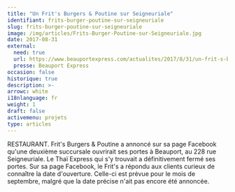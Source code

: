 ```yaml
---
title: "Un Frit's Burgers & Poutine sur Seigneuriale"
identifiant: frits-burger-poutine-sur-seigneuriale
slug: frits-burger-poutine-sur-seigneuriale
image: /img/articles/Frits-Burger-Poutine-sur-Seigneuriale.jpg
date: 2017-08-31
external:
  need: true
  url: https://www.beauportexpress.com/actualites/2017/8/31/un-frit-s-burgers---poutine-sur-seigneuriale.html
  presse: Beauport Express
occasion: false
historique: true
description: >-
arrowc: white
i18nlanguage: fr
weight: 1
draft: false
activemenu: projets
type: articles
---
```

RESTAURANT. Frit's Burgers & Poutine a annoncé sur sa page Facebook qu'une deuxième succursale ouvrirait ses portes à Beauport, au 228 rue Seigneuriale. Le Thaï Express qui s'y trouvait a définitivement fermé ses portes. Sur sa page Facebook, le Frit's a répondu aux clients curieux de connaître la date d'ouverture. Celle-ci est prévue pour le mois de septembre, malgré que la date précise n'ait pas encore été annoncée.

